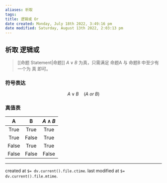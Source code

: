 ```yaml
---
aliases: 析取
tags: 
title: 逻辑或 Or
date created: Monday, July 18th 2022, 3:49:16 pm
date modified: Saturday, August 13th 2022, 2:03:13 pm
---
```


## 析取 逻辑或

> [[命题 Statement|命题]] $A \vee B$ 为真，只需满足 命题A 与 命题B 中至少有一个为 真 即可。

### 符号表达
$$ A \vee B \quad (A\ or\ B) $$
### 真值表
|   A   |   B   | $A \wedge B$ |
|:-----:|:-----:|:------------:|
| True  | True  |     True     |
| True  | False |     True     |
| False | True  |     True     |
| False | False  |     False     |



---

created at `$= dv.current().file.ctime`.
last modified at `$= dv.current().file.mtime`.